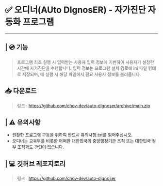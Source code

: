 # ✅ 오디너(AUto DIgnosER) - 자가진단 자동화 프로그램

---

## | 💿 기능

> 프로그램 최초 실행 시 입력받는 사용자 입력 정보에 기반하여
> 사용자가 설정한 시간에 자가진단을 수행합니다.
> 입력 정보는 프로그램 설치 경로에 ini 파일 형태로 저장되며,
> 매 실행 시 해당 파일에서 필요 사용자 정보를 불러옵니다.

## 📥 다운로드

> 링크 : https://github.com/chov-dev/auto-dignoser/archive/main.zip

## | ⚠ 유의사항

- 원활한 프로그램 구동을 위하여 반드시 유의사항.txt를 읽어주십시오.
- 오디너는 교육부를 비롯한 어떠한 대한민국의 중앙행정기관 조직 또는 대한민국 정부 조직과도 관련이 없습니다.

## | 💻 깃허브 레포지토리

> 링크 : https://github.com/chov-dev/auto-dignoser
